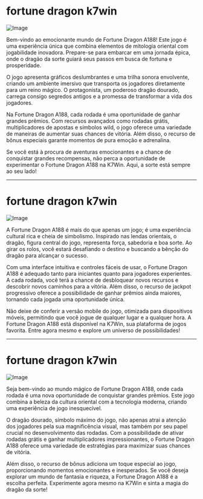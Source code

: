 # fortune dragon k7win

![Image](https://github.com/user-attachments/assets/b9de9dee-b60e-46a0-9e49-3c6ca594ed6f)

Bem-vindo ao emocionante mundo de Fortune Dragon A188! Este jogo é uma experiência única que combina elementos de mitologia oriental com jogabilidade inovadora. Prepare-se para embarcar em uma jornada épica, onde o dragão da sorte guiará seus passos em busca de fortuna e prosperidade.

O jogo apresenta gráficos deslumbrantes e uma trilha sonora envolvente, criando um ambiente imersivo que transporta os jogadores diretamente para um reino mágico. O protagonista, um poderoso dragão dourado, carrega consigo segredos antigos e a promessa de transformar a vida dos jogadores.

Na Fortune Dragon A188, cada rodada é uma oportunidade de ganhar grandes prêmios. Com recursos avançados como rodadas grátis, multiplicadores de apostas e símbolos wild, o jogo oferece uma variedade de maneiras de aumentar suas chances de vitória. Além disso, o recurso de bônus especiais garante momentos de pura emoção e adrenalina.

Se você está à procura de aventuras emocionantes e a chance de conquistar grandes recompensas, não perca a oportunidade de experimentar o Fortune Dragon A188 na K7Win. Aqui, a sorte está sempre ao seu lado!

---

# fortune dragon k7win

![Image](https://github.com/user-attachments/assets/b9de9dee-b60e-46a0-9e49-3c6ca594ed6f)

A Fortune Dragon A188 é mais do que apenas um jogo; é uma experiência cultural rica e cheia de simbolismo. Inspirado nas lendas orientais, o dragão, figura central do jogo, representa força, sabedoria e boa sorte. Ao girar os rolos, você estará desafiando o destino e buscando a bênção do dragão para alcançar o sucesso.

Com uma interface intuitiva e controles fáceis de usar, o Fortune Dragon A188 é adequado tanto para iniciantes quanto para jogadores experientes. A cada rodada, você terá a chance de desbloquear novos recursos e descobrir novos caminhos para a vitória. Além disso, o recurso de jackpot progressivo oferece a possibilidade de ganhar prêmios ainda maiores, tornando cada jogada uma oportunidade única.

Não deixe de conferir a versão mobile do jogo, otimizada para dispositivos móveis, permitindo que você jogue de qualquer lugar e a qualquer hora. A Fortune Dragon A188 está disponível na K7Win, sua plataforma de jogos favorita. Entre agora mesmo e explore um universo de possibilidades!

---

# fortune dragon k7win

![Image](https://github.com/user-attachments/assets/b9de9dee-b60e-46a0-9e49-3c6ca594ed6f)

Seja bem-vindo ao mundo mágico de Fortune Dragon A188, onde cada rodada é uma nova oportunidade de conquistar grandes prêmios. Este jogo combina a beleza da cultura oriental com a tecnologia moderna, criando uma experiência de jogo inesquecível.

O dragão dourado, símbolo máximo do jogo, não apenas atrai a atenção dos jogadores pela sua magnificência visual, mas também por seu papel crucial no desenvolvimento das rodadas. Com a possibilidade de ativar rodadas grátis e ganhar multiplicadores impressionantes, o Fortune Dragon A188 oferece uma variedade de estratégias para maximizar suas chances de vitória.

Além disso, o recurso de bônus adiciona um toque especial ao jogo, proporcionando momentos emocionantes e inesperados. Se você deseja explorar um mundo de fantasia e riqueza, a Fortune Dragon A188 é a escolha perfeita. Experimente agora mesmo na K7Win e sinta a magia do dragão da sorte!